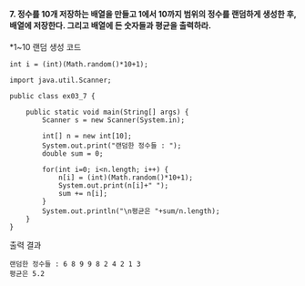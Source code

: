 #### 7. 정수를 10개 저장하는 배열을 만들고 1에서 10까지 범위의 정수를 랜덤하게 생성한 후, 배열에 저장한다. 그리고 배열에 든 숫자들과 평균을 출력하라.
*1~10 랜덤 생성 코드
```
int i = (int)(Math.random()*10+1);
```
```
import java.util.Scanner;

public class ex03_7 {

	public static void main(String[] args) {
		Scanner s = new Scanner(System.in);
		
		int[] n = new int[10];
		System.out.print("랜덤한 정수들 : ");
		double sum = 0;
		
		for(int i=0; i<n.length; i++) {
			n[i] = (int)(Math.random()*10+1);
			System.out.print(n[i]+" ");
			sum += n[i];
		}
		System.out.println("\n평균은 "+sum/n.length);
	}
}
```
출력 결과
```
랜덤한 정수들 : 6 8 9 9 8 2 4 2 1 3 
평균은 5.2
```

